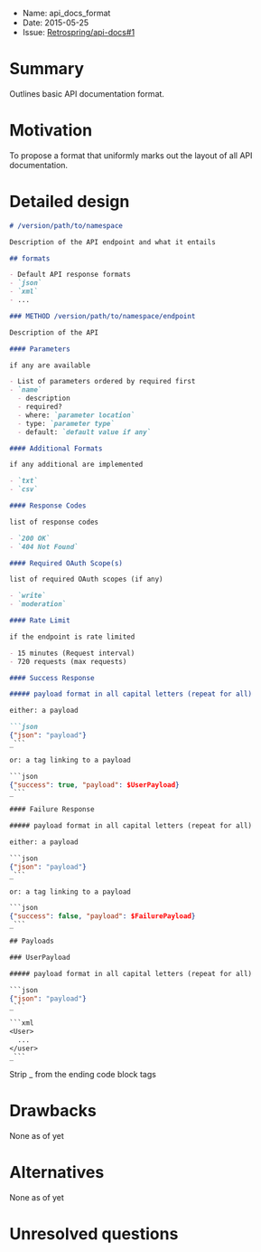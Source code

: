 <!-- https://github.com/rust-lang/rfcs/blob/master/0000-template.md -->
- Name: api_docs_format
- Date: 2015-05-25
- Issue: [Retrospring/api-docs#1](https://github.com/Retrospring/api-docs/issues/1)

# Summary

Outlines basic API documentation format.

# Motivation

To propose a format that uniformly marks out the layout of all API documentation.

# Detailed design

```md
# /version/path/to/namespace

Description of the API endpoint and what it entails

## formats

- Default API response formats
- `json`
- `xml`
- ...

### METHOD /version/path/to/namespace/endpoint

Description of the API

#### Parameters

if any are available

- List of parameters ordered by required first
- `name`
  - description
  - required?
  - where: `parameter location`
  - type: `parameter type`
  - default: `default value if any`

#### Additional Formats

if any additional are implemented

- `txt`
- `csv`

#### Response Codes

list of response codes

- `200 OK`
- `404 Not Found`

#### Required OAuth Scope(s)

list of required OAuth scopes (if any)

- `write`
- `moderation`

#### Rate Limit

if the endpoint is rate limited

- 15 minutes (Request interval)
- 720 requests (max requests)

#### Success Response

##### payload format in all capital letters (repeat for all)

either: a payload

```json
{"json": "payload"}
_```

or: a tag linking to a payload

```json
{"success": true, "payload": $UserPayload}
_```

#### Failure Response

##### payload format in all capital letters (repeat for all)

either: a payload

```json
{"json": "payload"}
_```

or: a tag linking to a payload

```json
{"success": false, "payload": $FailurePayload}
_```

## Payloads

### UserPayload

##### payload format in all capital letters (repeat for all)

```json
{"json": "payload"}
_```

```xml
<User>
  ...
</user>
_```
```

Strip _ from the ending code block tags

# Drawbacks

None as of yet

# Alternatives

None as of yet

# Unresolved questions
